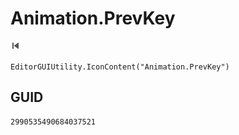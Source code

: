 # Animation.PrevKey
![](/img/Animation.PrevKey.png)

``` CSharp
EditorGUIUtility.IconContent("Animation.PrevKey")
```
## GUID
```
2990535490684037521
```
